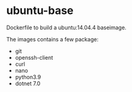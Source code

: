 # ubuntu-base
Dockerfile to build a ubuntu:14.04.4 baseimage.

The images contains a few package:
- git 
- openssh-client 
- curl 
- nano 
- python3.9 
- dotnet 7.0
